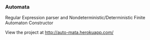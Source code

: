 ### Automata

Regular Expression parser and Nondeterministic/Deterministic Finite Automaton Constructor

View the project at http://auto-mata.herokuapp.com/